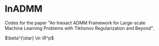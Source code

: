# InADMM
Codes for the paper "An Inexact ADMM Framework for Large-scale Machine Learning Problems with Tikhonov Regularization and Beyond".

$\beta^{\star} \in \R^p$
